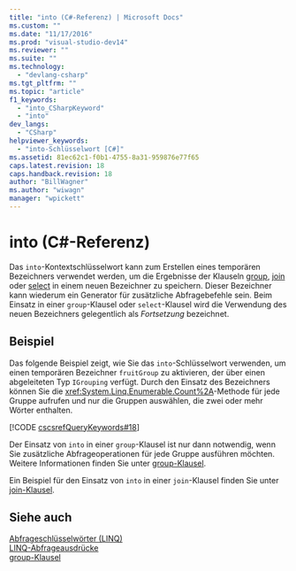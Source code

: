 ```yaml
---
title: "into (C#-Referenz) | Microsoft Docs"
ms.custom: ""
ms.date: "11/17/2016"
ms.prod: "visual-studio-dev14"
ms.reviewer: ""
ms.suite: ""
ms.technology: 
  - "devlang-csharp"
ms.tgt_pltfrm: ""
ms.topic: "article"
f1_keywords: 
  - "into_CSharpKeyword"
  - "into"
dev_langs: 
  - "CSharp"
helpviewer_keywords: 
  - "into-Schlüsselwort [C#]"
ms.assetid: 81ec62c1-f0b1-4755-8a31-959876e77f65
caps.latest.revision: 18
caps.handback.revision: 18
author: "BillWagner"
ms.author: "wiwagn"
manager: "wpickett"
---
```

# into (C#-Referenz)
Das `into`\-Kontextschlüsselwort kann zum Erstellen eines temporären Bezeichners verwendet werden, um die Ergebnisse der Klauseln [group](../../../csharp/language-reference/keywords/group-clause.md), [join](../../../csharp/language-reference/keywords/join-clause.md) oder [select](../../../csharp/language-reference/keywords/select-clause.md) in einem neuen Bezeichner zu speichern.  Dieser Bezeichner kann wiederum ein Generator für zusätzliche Abfragebefehle sein.  Beim Einsatz in einer `group`\-Klausel oder `select`\-Klausel wird die Verwendung des neuen Bezeichners gelegentlich als *Fortsetzung* bezeichnet.  
  
## Beispiel  
 Das folgende Beispiel zeigt, wie Sie das `into`\-Schlüsselwort verwenden, um einen temporären Bezeichner `fruitGroup` zu aktivieren, der über einen abgeleiteten Typ `IGrouping` verfügt.  Durch den Einsatz des Bezeichners können Sie die <xref:System.Linq.Enumerable.Count%2A>\-Methode für jede Gruppe aufrufen und nur die Gruppen auswählen, die zwei oder mehr Wörter enthalten.  
  
 [!CODE [cscsrefQueryKeywords#18](../CodeSnippet/VS_Snippets_VBCSharp/CsCsrefQueryKeywords#18)]  
  
 Der Einsatz von `into` in einer `group`\-Klausel ist nur dann notwendig, wenn Sie zusätzliche Abfrageoperationen für jede Gruppe ausführen möchten.  Weitere Informationen finden Sie unter [group\-Klausel](../../../csharp/language-reference/keywords/group-clause.md).  
  
 Ein Beispiel für den Einsatz von `into` in einer `join`\-Klausel finden Sie unter [join\-Klausel](../../../csharp/language-reference/keywords/join-clause.md).  
  
## Siehe auch  
 [Abfrageschlüsselwörter \(LINQ\)](../../../csharp/language-reference/keywords/query-keywords.md)   
 [LINQ\-Abfrageausdrücke](../../../csharp/programming-guide/linq-query-expressions/index.md)   
 [group\-Klausel](../../../csharp/language-reference/keywords/group-clause.md)